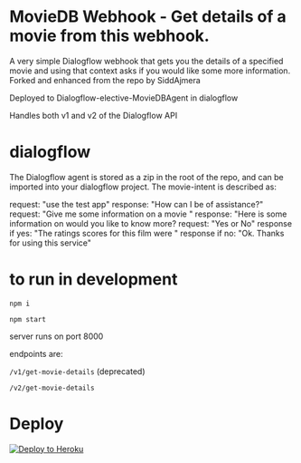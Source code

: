 # MovieDB Webhook - Get details of a movie from this webhook.

A very simple Dialogflow webhook that gets you the details of a specified movie and using that context asks if you would like some more information. Forked and enhanced from the repo by SiddAjmera

Deployed to Dialogflow-elective-MovieDBAgent in dialogflow

Handles both v1 and v2 of the Dialogflow API

# dialogflow

The Dialogflow agent is stored as a zip in the root of the repo, and can be imported into your dialogflow project. The movie-intent is described as:

request: "use the test app"
response: "How can I be of assistance?"
request: "Give me some information on a movie <movie title>"
response: "Here is some information on <movie> would you like to know more?
request: "Yes or No"
response if yes: "The ratings scores for this film were <x>"
response if no: "Ok. Thanks for using this service"


# to run in development

`npm i`

`npm start`

server runs on port 8000

endpoints are:

`/v1/get-movie-details` (deprecated)

`/v2/get-movie-details`


# Deploy
[![Deploy to Heroku](https://www.herokucdn.com/deploy/button.svg)](https://heroku.com/deploy)